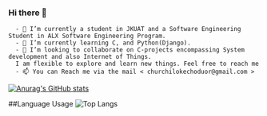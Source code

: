 ### Hi there 👋

      - 🔭 I’m currently a student in JKUAT and a Software Engineering Student in ALX Software Engineering Program.
      - 🌱 I’m currently learning C, and Python(Django).
      - 👯 I’m looking to collaborate on C-projects encompassing System development and also Internet of Things.
      I am flexible to explore and learn new things. Feel free to reach me
      - 📫 You can Reach me via the mail < churchilokechoduor@gmail.com >

[![Anurag's GitHub stats](https://github-readme-stats.vercel.app/api?username=Churchil-Oduor)](https://github.com/anuraghazra/github-readme-stats)

##Language Usage
![Top Langs](https://github-readme-stats.vercel.app/api/top-langs/?username=Churchil-Oduor&hide_progress=false)
